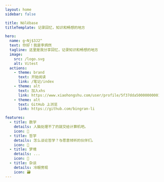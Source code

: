 ```yaml
---
layout: home
sidebar: false

title: Nólëbase
titleTemplate: 记录回忆，知识和畅想的地方

hero:
  name: g~Nj$3J2^
  text: 你好！我是李炳然
  tagline: 这里是我分享回忆，记录知识和畅想的地方
  image:
    src: /logo.svg
    alt: Vitest
  actions:
    - theme: brand
      text: 开始阅读
      link: /笔记/index
    - theme: alt
      text: 加入xhs
      link: https://www.xiaohongshu.com/user/profile/5f37dda50000000001003d00?xhsshare=CopyLink&appuid=5f37dda50000000001003d00&apptime=1727880332&share_id=cc557c62da5d4ce2b8a53952cdba7fbf
    - theme: alt
      text: GitHub 上浏览
      link: https://github.com/bingran-li

features:
  - title: 数学
    details: 人脑处理不了的就交给计算机吧。
    icon: 🌈
  - title: 哲学
    details: 怎么谈论哲学？与愿意倾听的伙伴们。
    icon: 📃
  - title: 梦境
    details: ...
    icon: 🚀
  - title: 杂谈
    details: 冷眼旁观
    icon: 🗃
---
```


<HomePage />
